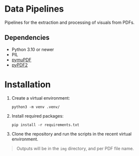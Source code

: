 # Data Pipelines

Pipelines for the extraction and processing of visuals from PDFs.

## Dependencies

- Python 3.10 or newer 
- PIL
- [pymuPDF](https://pymupdf.readthedocs.io/en/latest/intro.html)
- [pyPDF2](https://pypdf2.readthedocs.io/en/3.0.0/)

# Installation

1. Create a virtual environment:
    ```shell
    python3 -m venv .venv/
    ```
2. Install required packages:

    ```shell
    pip install -r requirements.txt
    ```
3. Clone the repository and run the scripts in the recent virtual environment.

> Outputs will be in the `img` directory, and per PDF file name.